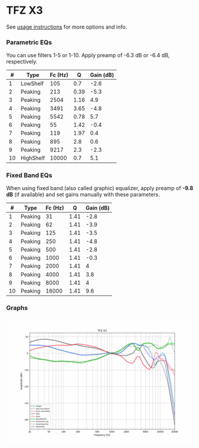 # TFZ X3
See [usage instructions](https://github.com/jaakkopasanen/AutoEq#usage) for more options and info.

### Parametric EQs
You can use filters 1-5 or 1-10. Apply preamp of -6.3 dB or -6.4 dB, respectively.

|   # | Type      |   Fc (Hz) |    Q |   Gain (dB) |
|-----|-----------|-----------|------|-------------|
|   1 | LowShelf  |       105 | 0.7  |        -2.6 |
|   2 | Peaking   |       213 | 0.39 |        -5.3 |
|   3 | Peaking   |      2504 | 1.16 |         4.9 |
|   4 | Peaking   |      3491 | 3.65 |        -4.8 |
|   5 | Peaking   |      5542 | 0.78 |         5.7 |
|   6 | Peaking   |        55 | 1.42 |        -0.4 |
|   7 | Peaking   |       119 | 1.97 |         0.4 |
|   8 | Peaking   |       895 | 2.8  |         0.6 |
|   9 | Peaking   |      9217 | 2.3  |        -2.3 |
|  10 | HighShelf |     10000 | 0.7  |         5.1 |

### Fixed Band EQs
When using fixed band (also called graphic) equalizer, apply preamp of **-9.8 dB** (if available) and set gains manually with these parameters.

|   # | Type    |   Fc (Hz) |    Q |   Gain (dB) |
|-----|---------|-----------|------|-------------|
|   1 | Peaking |        31 | 1.41 |        -2.8 |
|   2 | Peaking |        62 | 1.41 |        -3.9 |
|   3 | Peaking |       125 | 1.41 |        -3.5 |
|   4 | Peaking |       250 | 1.41 |        -4.8 |
|   5 | Peaking |       500 | 1.41 |        -2.8 |
|   6 | Peaking |      1000 | 1.41 |        -0.3 |
|   7 | Peaking |      2000 | 1.41 |         4   |
|   8 | Peaking |      4000 | 1.41 |         3.8 |
|   9 | Peaking |      8000 | 1.41 |         4   |
|  10 | Peaking |     16000 | 1.41 |         9.6 |

### Graphs
![](./TFZ%20X3.png)

